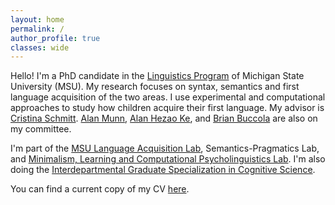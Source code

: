 ```yaml
---
layout: home
permalink: /
author_profile: true
classes: wide
---
```


<style>
  @media (min-width:801px){
    .author__avatar{
      width:200px;                  /* visible frame */
      height:270px;
      overflow:hidden;              /* hide overflow */
    }
    .author__avatar img{
      border-radius:0 !important;   /* square; use 50% for circle */
      width:100%;
      height:100%;
      object-fit:cover;             /* fill frame, allow crop */
      object-position:85% 50%;      /* show more right side -> crops left */
      max-width:none !important;    /* don’t fight cover */
      max-height:none !important;
    }
  }
</style>



Hello! I'm a PhD candidate in the [Linguistics Program](https://lilac.msu.edu/linguistics/) of Michigan State University (MSU). My research focuses on syntax, semantics and first language acquisition of the two areas. I use experimental and computational approaches to study how children acquire their first language. My advisor is [Cristina Schmitt](https://people.cal.msu.edu/schmit12/). [Alan Munn](https://amunn.github.io/), [Alan Hezao Ke](https://hezaoke.weebly.com/), and [Brian Buccola](https://brianbuccola.com/) are also on my committee. 

I'm part of the [MSU Language Acquisition Lab](https://www.msuacquisition.org/index.html), Semantics-Pragmatics Lab, and [Minimalism, Learning and 
Computational Psycholinguistics Lab](https://sites.google.com/view/mlclab). I'm also doing the [Interdepartmental Graduate Specialization in Cognitive Science](https://cogsci.msu.edu/graduate.html). 

You can find a current copy of my CV [here](/jingyingxu-cv_sept_2025.pdf).


